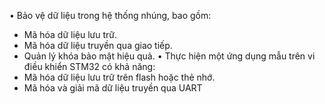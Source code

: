 •	Bảo vệ dữ liệu trong hệ thống nhúng, bao gồm:
-	Mã hóa dữ liệu lưu trữ.
-	Mã hóa dữ liệu truyền qua giao tiếp.
-	Quản lý khóa bảo mật hiệu quả.
•	Thực hiện một ứng dụng mẫu trên vi điều khiển STM32 có khả năng:
-	Mã hóa dữ liệu lưu trữ trên flash hoặc thẻ nhớ.
-	Mã hóa và giải mã dữ liệu truyền qua UART
